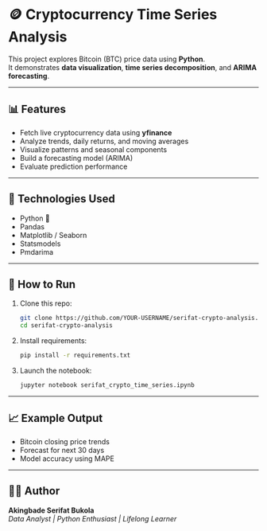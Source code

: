 # 🪙 Cryptocurrency Time Series Analysis

This project explores Bitcoin (BTC) price data using **Python**.  
It demonstrates **data visualization**, **time series decomposition**, and **ARIMA forecasting**.

---

## 📊 Features
- Fetch live cryptocurrency data using **yfinance**
- Analyze trends, daily returns, and moving averages
- Visualize patterns and seasonal components
- Build a forecasting model (ARIMA)
- Evaluate prediction performance

---

## 🧰 Technologies Used
- Python 🐍
- Pandas
- Matplotlib / Seaborn
- Statsmodels
- Pmdarima

---

## 🚀 How to Run

1. Clone this repo:
   ```bash
   git clone https://github.com/YOUR-USERNAME/serifat-crypto-analysis.git
   cd serifat-crypto-analysis
   ```

2. Install requirements:
   ```bash
   pip install -r requirements.txt
   ```

3. Launch the notebook:
   ```bash
   jupyter notebook serifat_crypto_time_series.ipynb
   ```

---

## 📈 Example Output
- Bitcoin closing price trends  
- Forecast for next 30 days  
- Model accuracy using MAPE

---

## 👩‍💻 Author
**Akingbade Serifat Bukola**  
_Data Analyst | Python Enthusiast | Lifelong Learner_
